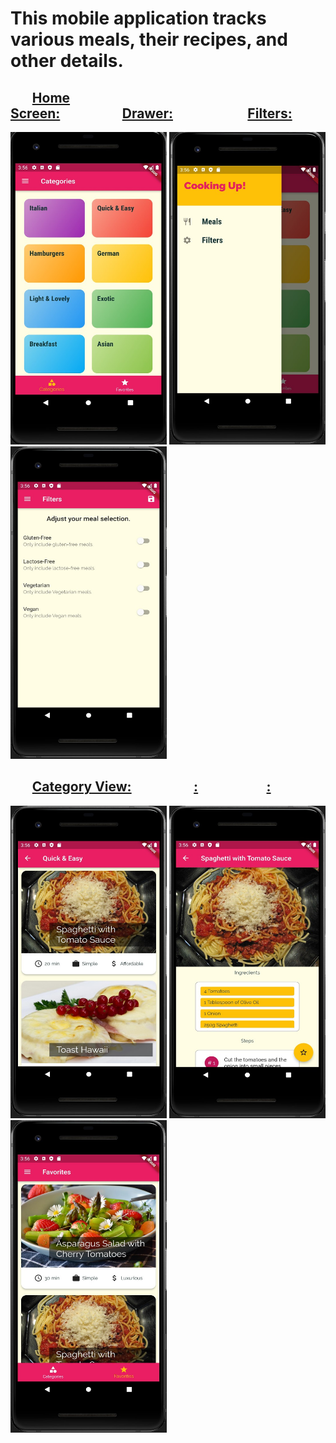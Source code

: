# This mobile application tracks various meals, their recipes, and other details.

##        <ins>Home Screen:</ins>                    <ins>Drawer:</ins>                        <ins>Filters:</ins>
<img src = "https://github.com/BrandonScanlon/Meals_App/blob/master/images/Meals%20App%201.jpg" width="250" height="500"/> <img src = "https://github.com/BrandonScanlon/Meals_App/blob/master/images/Meals%20App%202.jpg" width="250" height="500"/> <img src ="https://github.com/BrandonScanlon/Meals_App/blob/master/images/Meals%20App%203.jpg" width="250" height="500"/> 
##        <ins>Category View:</ins>                    <ins>:</ins>                      <ins>:</ins>
<img src = "https://github.com/BrandonScanlon/Meals_App/blob/master/images/Meals%20App%204.jpg" width="250" height="500"/> <img src = "https://github.com/BrandonScanlon/Meals_App/blob/master/images/Meals%20App%205.jpg" width="250" height="500"/> <img src = "https://github.com/BrandonScanlon/Meals_App/blob/master/images/Meals%20App%206.jpg" width="250" height="500"/> 
